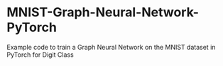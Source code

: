 # MNIST-Graph-Neural-Network-PyTorch

Example code to train a Graph Neural Network on the MNIST dataset in PyTorch for Digit Class